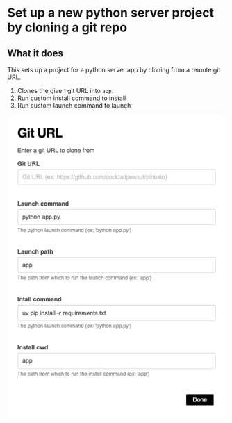 # Set up a new python server project by cloning a git repo

## What it does

This sets up a project for a python server app by cloning from a remote git URL.

1. Clones the given git URL into `app`.
2. Run custom install command to install
3. Run custom launch command to launch

![form.png](form.png)
